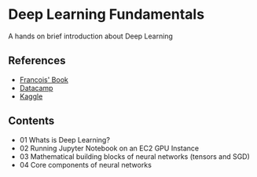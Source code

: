 # Deep Learning Fundamentals


A hands on brief introduction about Deep Learning

## References
- [Francois' Book](https://www.manning.com/books/deep-learning-with-python)
- [Datacamp](https://www.datacamp.com/home)
- [Kaggle](https://www.kaggle.com/learn/overview)

## Contents

- 01 Whats is Deep Learning?
- 02 Running Jupyter Notebook on an EC2 GPU Instance
- 03 Mathematical building blocks of neural networks (tensors and SGD)
- 04 Core components of neural networks




